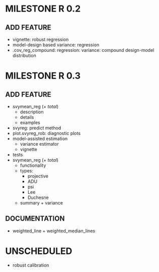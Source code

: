 # MILESTONE R 0.2
## ADD FEATURE
* vignette: robust regression
* model-design based variance: regression
* .cov_reg_compound: regression: variance: compound design-model distribution

# MILESTONE R 0.3
## ADD FEATURE
* svymean_reg (+ _total_)
    - description
    - details
    - examples
* svyreg: predict method
* plot.svyreg_rob: diagnostic plots
* model-assisted estimation
    - variance estimator
    - vignette
* tests
* svymean_reg (+ _total_)
    - functionality
    - types:
        - projective
        - ADU
        - psi
        - Lee
        - Duchesne
    - summary + variance

## DOCUMENTATION
* weighted_line + weighted_median_lines

# UNSCHEDULED
* robust calibration

